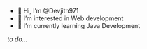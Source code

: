 - 👋 Hi, I’m @Devjith971
- 👀 I’m interested in Web development
- 🌱 I’m currently learning Java Development

*to do...*
